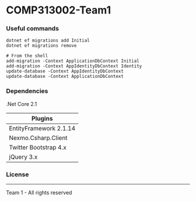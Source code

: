 # COMP313002-Team1

### Useful commands
```
dotnet ef migrations add Initial
dotnet ef migrations remove

# From the shell
add-migration -Context ApplicationDbContext Initial
add-migration -Context AppIdentityDbContext Identity
update-database -Context AppIdentityDbContext
update-database -Context ApplicationDbContext
```

### Dependencies

.Net Core 2.1

| Plugins |
| ------ |
| EntityFramework 2.1.14|
| Nexmo.Csharp.Client   |
| Twitter Bootstrap 4.x |
| jQuery 3.x |


### License
----


Team 1 - All rights reserved
